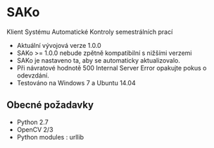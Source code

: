SAKo
====
Klient Systému Automatické Kontroly semestrálních prací

* Aktuální vývojová verze 1.0.0
* SAKo >= 1.0.0 nebude zpětně kompatibilní s nižšími verzemi
* SAKo je nastaveno ta, aby se automaticky aktualizovalo.
* Při návratové hodnotě 500 Internal Server Error opakujte pokus o odevzdání.
* Testováno na Windows 7 a Ubuntu 14.04 

Obecné požadavky 
----------------
* Python 2.7
* OpenCV 2/3
* Python modules : urllib






